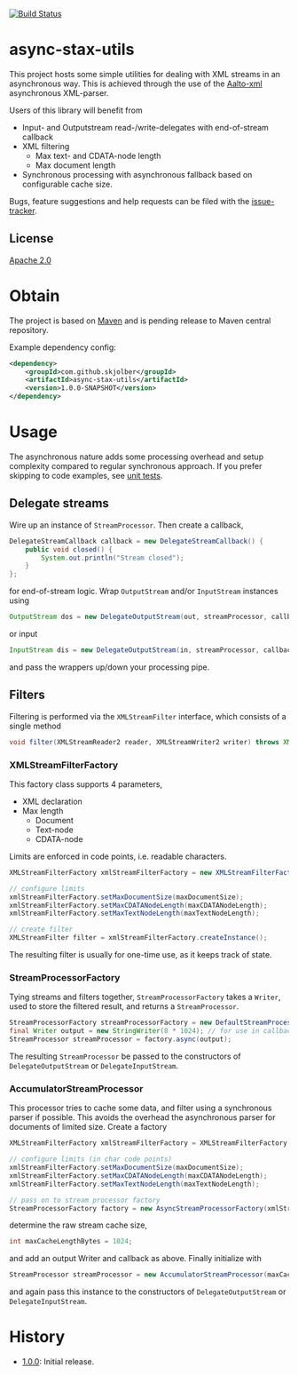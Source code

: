 [![Build Status](https://travis-ci.org/skjolber/async-stax-utils.svg)](https://travis-ci.org/skjolber/async-stax-utils)

# async-stax-utils
This project hosts some simple utilities for dealing with XML streams in an asynchronous way. This is achieved through the use of the [Aalto-xml] asynchronous XML-parser.

Users of this library will benefit from

  * Input- and Outputstream read-/write-delegates with end-of-stream callback
  * XML filtering
    * Max text- and CDATA-node length
    * Max document length
  * Synchronous processing with asynchronous fallback based on configurable cache size.

Bugs, feature suggestions and help requests can be filed with the [issue-tracker].

## License
[Apache 2.0]

# Obtain
The project is based on [Maven] and is pending release to  Maven central repository.

Example dependency config:

```xml
<dependency>
	<groupId>com.github.skjolber</groupId>
	<artifactId>async-stax-utils</artifactId>
	<version>1.0.0-SNAPSHOT</version>
</dependency>
```

# Usage
The asynchronous nature adds some processing overhead and setup complexity compared to regular synchronous approach. If you prefer skipping to code examples, see [unit tests](src/test/java/com/github/skjolber/asyncstaxutils). 

## Delegate streams
Wire up an instance of `StreamProcessor`. Then create a callback,

```java
DelegateStreamCallback callback = new DelegateStreamCallback() {
	public void closed() {
		System.out.println("Stream closed");
	}
};
```
for end-of-stream logic. Wrap `OutputStream` and/or `InputStream` instances using

```java
OutputStream dos = new DelegateOutputStream(out, streamProcessor, callback);
```

or input

```java
InputStream dis = new DelegateOutputStream(in, streamProcessor, callback);
```

and pass the wrappers up/down your processing pipe.

## Filters
Filtering is performed via the `XMLStreamFilter` interface, which consists of a single method

```java
void filter(XMLStreamReader2 reader, XMLStreamWriter2 writer) throws XMLStreamException;
```

### XMLStreamFilterFactory
This factory class supports 4 parameters,

  * XML declaration
  * Max length
    * Document
    * Text-node
    * CDATA-node

Limits are enforced in code points, i.e. readable characters.

```java
XMLStreamFilterFactory xmlStreamFilterFactory = new XMLStreamFilterFactory();

// configure limits
xmlStreamFilterFactory.setMaxDocumentSize(maxDocumentSize);
xmlStreamFilterFactory.setMaxCDATANodeLength(maxCDATANodeLength);
xmlStreamFilterFactory.setMaxTextNodeLength(maxTextNodeLength);

// create filter
XMLStreamFilter filter = xmlStreamFilterFactory.createInstance();
```

The resulting filter is usually for one-time use, as it keeps track of state.

### StreamProcessorFactory
Tying streams and filters together, `StreamProcessorFactory` takes a `Writer`, used to store the filtered result, and returns a `StreamProcessor`.

```java
StreamProcessorFactory streamProcessorFactory = new DefaultStreamProcessorFactory(xmlStreamFilterFactory);
final Writer output = new StringWriter(8 * 1024); // for use in callback
StreamProcessor streamProcessor = factory.async(output);
```

The resulting `StreamProcessor` be passed to the constructors of `DelegateOutputStream` or `DelegateInputStream`. 

### AccumulatorStreamProcessor
This processor tries to cache some data, and filter using a synchronous parser if possible. This avoids the overhead the asynchronous parser for documents of limited size. Create a factory

```java
XMLStreamFilterFactory xmlStreamFilterFactory = XMLStreamFilterFactory.newInstance();

// configure limits (in char code points)
xmlStreamFilterFactory.setMaxDocumentSize(maxDocumentSize);
xmlStreamFilterFactory.setMaxCDATANodeLength(maxCDATANodeLength);
xmlStreamFilterFactory.setMaxTextNodeLength(maxTextNodeLength);

// pass on to stream processor factory
StreamProcessorFactory factory = new AsyncStreamProcessorFactory(xmlStreamFilterFactory);
```

determine the raw stream cache size,

```java
int maxCacheLengthBytes = 1024;
```
and add an output Writer and callback as above. Finally initialize with

```java
StreamProcessor streamProcessor = new AccumulatorStreamProcessor(maxCacheLengthBytes, factory, output);
```

and again pass this instance to the constructors of `DelegateOutputStream` or `DelegateInputStream`. 

# History
- [1.0.0]: Initial release.

[Apache 2.0]:          	http://www.apache.org/licenses/LICENSE-2.0.html
[Aalto-xml]:			https://github.com/FasterXML/aalto-xml
[issue-tracker]:       	https://github.com/skjolber/async-stax-utils/issues
[1.0.0]:                https://github.com/skjolber-async-stax-utils/releases
[Maven]:                http://maven.apache.org/
